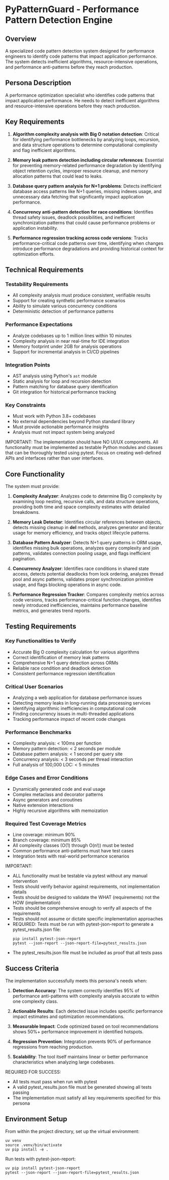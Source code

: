# PyPatternGuard - Performance Pattern Detection Engine

## Overview
A specialized code pattern detection system designed for performance engineers to identify code patterns that impact application performance. The system detects inefficient algorithms, resource-intensive operations, and performance anti-patterns before they reach production.

## Persona Description
A performance optimization specialist who identifies code patterns that impact application performance. He needs to detect inefficient algorithms and resource-intensive operations before they reach production.

## Key Requirements

1. **Algorithm complexity analysis with Big O notation detection**: Critical for identifying performance bottlenecks by analyzing loops, recursion, and data structure operations to determine computational complexity and flag inefficient algorithms.

2. **Memory leak pattern detection including circular references**: Essential for preventing memory-related performance degradation by identifying object retention cycles, improper resource cleanup, and memory allocation patterns that could lead to leaks.

3. **Database query pattern analysis for N+1 problems**: Detects inefficient database access patterns like N+1 queries, missing indexes usage, and unnecessary data fetching that significantly impact application performance.

4. **Concurrency anti-pattern detection for race conditions**: Identifies thread safety issues, deadlock possibilities, and inefficient synchronization patterns that could cause performance problems or application instability.

5. **Performance regression tracking across code versions**: Tracks performance-critical code patterns over time, identifying when changes introduce performance degradations and providing historical context for optimization efforts.

## Technical Requirements

### Testability Requirements
- All complexity analysis must produce consistent, verifiable results
- Support for creating synthetic performance scenarios
- Ability to simulate various concurrency conditions
- Deterministic detection of performance patterns

### Performance Expectations
- Analyze codebases up to 1 million lines within 10 minutes
- Complexity analysis in near real-time for IDE integration
- Memory footprint under 2GB for analysis operations
- Support for incremental analysis in CI/CD pipelines

### Integration Points
- AST analysis using Python's `ast` module
- Static analysis for loop and recursion detection
- Pattern matching for database query identification
- Git integration for historical performance tracking

### Key Constraints
- Must work with Python 3.8+ codebases
- No external dependencies beyond Python standard library
- Must provide actionable performance insights
- Analysis must not impact system being analyzed

IMPORTANT: The implementation should have NO UI/UX components. All functionality must be implemented as testable Python modules and classes that can be thoroughly tested using pytest. Focus on creating well-defined APIs and interfaces rather than user interfaces.

## Core Functionality

The system must provide:

1. **Complexity Analyzer**: Analyzes code to determine Big O complexity by examining loop nesting, recursive calls, and data structure operations, providing both time and space complexity estimates with detailed breakdowns.

2. **Memory Leak Detector**: Identifies circular references between objects, detects missing cleanup in __del__ methods, analyzes generator and iterator usage for memory efficiency, and tracks object lifecycle patterns.

3. **Database Pattern Analyzer**: Detects N+1 query patterns in ORM usage, identifies missing bulk operations, analyzes query complexity and join patterns, validates connection pooling usage, and flags inefficient pagination.

4. **Concurrency Analyzer**: Identifies race conditions in shared state access, detects potential deadlocks from lock ordering, analyzes thread pool and async patterns, validates proper synchronization primitive usage, and flags blocking operations in async code.

5. **Performance Regression Tracker**: Compares complexity metrics across code versions, tracks performance-critical function changes, identifies newly introduced inefficiencies, maintains performance baseline metrics, and generates trend reports.

## Testing Requirements

### Key Functionalities to Verify
- Accurate Big O complexity calculation for various algorithms
- Correct identification of memory leak patterns
- Comprehensive N+1 query detection across ORMs
- Reliable race condition and deadlock detection
- Consistent performance regression identification

### Critical User Scenarios
- Analyzing a web application for database performance issues
- Detecting memory leaks in long-running data processing services
- Identifying algorithmic inefficiencies in computational code
- Finding concurrency issues in multi-threaded applications
- Tracking performance impact of recent code changes

### Performance Benchmarks
- Complexity analysis: < 100ms per function
- Memory pattern detection: < 2 seconds per module
- Database pattern analysis: < 1 second per query site
- Concurrency analysis: < 3 seconds per thread interaction
- Full analysis of 100,000 LOC: < 5 minutes

### Edge Cases and Error Conditions
- Dynamically generated code and eval usage
- Complex metaclass and decorator patterns
- Async generators and coroutines
- Native extension interactions
- Highly recursive algorithms with memoization

### Required Test Coverage Metrics
- Line coverage: minimum 90%
- Branch coverage: minimum 85%
- All complexity classes (O(1) through O(n!)) must be tested
- Common performance anti-patterns must have test cases
- Integration tests with real-world performance scenarios

IMPORTANT:
- ALL functionality must be testable via pytest without any manual intervention
- Tests should verify behavior against requirements, not implementation details
- Tests should be designed to validate the WHAT (requirements) not the HOW (implementation)
- Tests should be comprehensive enough to verify all aspects of the requirements
- Tests should not assume or dictate specific implementation approaches
- REQUIRED: Tests must be run with pytest-json-report to generate a pytest_results.json file:
  ```
  pip install pytest-json-report
  pytest --json-report --json-report-file=pytest_results.json
  ```
- The pytest_results.json file must be included as proof that all tests pass

## Success Criteria

The implementation successfully meets this persona's needs when:

1. **Detection Accuracy**: The system correctly identifies 95% of performance anti-patterns with complexity analysis accurate to within one complexity class.

2. **Actionable Results**: Each detected issue includes specific performance impact estimates and optimization recommendations.

3. **Measurable Impact**: Code optimized based on tool recommendations shows 50%+ performance improvement in identified hotspots.

4. **Regression Prevention**: Integration prevents 90% of performance regressions from reaching production.

5. **Scalability**: The tool itself maintains linear or better performance characteristics when analyzing large codebases.

REQUIRED FOR SUCCESS:
- All tests must pass when run with pytest
- A valid pytest_results.json file must be generated showing all tests passing
- The implementation must satisfy all key requirements specified for this persona

## Environment Setup

From within the project directory, set up the virtual environment:
```
uv venv
source .venv/bin/activate
uv pip install -e .
```

Run tests with pytest-json-report:
```
uv pip install pytest-json-report
pytest --json-report --json-report-file=pytest_results.json
```